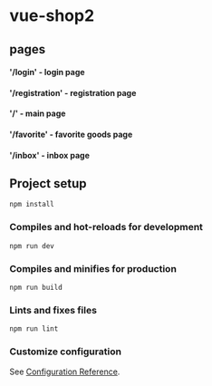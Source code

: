 # vue-shop2
## pages
#### '/login' - login page
#### '/registration' - registration page
#### '/' - main page
#### '/favorite' - favorite goods page
#### '/inbox' - inbox page

## Project setup
```
npm install
```

### Compiles and hot-reloads for development
```
npm run dev
```

### Compiles and minifies for production
```
npm run build
```

### Lints and fixes files
```
npm run lint
```

### Customize configuration
See [Configuration Reference](https://cli.vuejs.org/config/).
